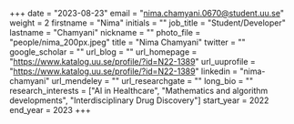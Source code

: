 +++
date = "2023-08-23"
email = "nima.chamyani.0670@student.uu.se"
weight = 2
firstname = "Nima"
initials = ""
job_title = "Student/Developer"
lastname = "Chamyani"
nickname = ""
photo_file = "people/nima_200px.jpeg"
title = "Nima Chamyani"
twitter = ""
google_scholar = ""
url_blog = ""
url_homepage = "https://www.katalog.uu.se/profile/?id=N22-1389"
url_uuprofile = "https://www.katalog.uu.se/profile/?id=N22-1389"
linkedin = "nima-chamyani"
url_mendeley = ""
url_researchgate = ""
long_bio = ""
research_interests = ["AI in Healthcare", "Mathematics and algorithm developments", "Interdisciplinary Drug Discovery"]
start_year = 2022
end_year = 2023
+++
